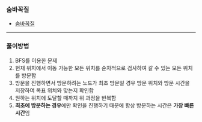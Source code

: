 ### 숨바꼭질
- [숨바꼭질](https://www.acmicpc.net/problem/1697)
---
### 풀이방법
1. BFS를 이용한 문제
2. 현재 위치에서 이동 가능한 모든 위치를 순차적으로 검사하여 갈 수 있는 모든 위치를 방문함
3. 방문을 진행하면서 방문하려는 노드가 최초 방문일 경우 방문 위치와 방문 시간을 저장하여 목표 위치와 맞는지 확인함
4. 원하는 위치에 도달할 때까지 위 과정을 반복함
5. **최초에 방문하는 경우**에만 확인을 진행하기 때문에 항상 방문하는 시간은 **가장 빠른 시간**임
